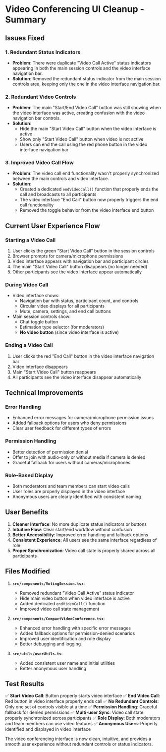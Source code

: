 # Video Conferencing UI Cleanup - Summary

## Issues Fixed

### 1. **Redundant Status Indicators**
- **Problem**: There were duplicate "Video Call Active" status indicators appearing in both the main session controls and the video interface navigation bar.
- **Solution**: Removed the redundant status indicator from the main session controls area, keeping only the one in the video interface navigation bar.

### 2. **Redundant Video Controls**
- **Problem**: The main "Start/End Video Call" button was still showing when the video interface was active, creating confusion with the video navigation bar controls.
- **Solution**: 
  - Hide the main "Start Video Call" button when the video interface is active
  - Show only "Start Video Call" button when video is not active
  - Users can end the call using the red phone button in the video interface navigation bar

### 3. **Improved Video Call Flow**
- **Problem**: The video call end functionality wasn't properly synchronized between the main controls and video interface.
- **Solution**: 
  - Created a dedicated `endVideoCall()` function that properly ends the call and broadcasts to all participants
  - The video interface "End Call" button now properly triggers the end call functionality
  - Removed the toggle behavior from the video interface end button

## Current User Experience Flow

### Starting a Video Call
1. User clicks the green "Start Video Call" button in the session controls
2. Browser prompts for camera/microphone permissions
3. Video interface appears with navigation bar and participant circles
4. The main "Start Video Call" button disappears (no longer needed)
5. Other participants see the video interface appear automatically

### During Video Call
- Video interface shows:
  - Navigation bar with status, participant count, and controls
  - Circular video displays for all participants
  - Mute, camera, settings, and end call buttons
- Main session controls show:
  - Chat toggle button
  - Estimation type selector (for moderators)
  - **No video button** (since video interface is active)

### Ending a Video Call
1. User clicks the red "End Call" button in the video interface navigation bar
2. Video interface disappears
3. Main "Start Video Call" button reappears
4. All participants see the video interface disappear automatically

## Technical Improvements

### Error Handling
- Enhanced error messages for camera/microphone permission issues
- Added fallback options for users who deny permissions
- Clear user feedback for different types of errors

### Permission Handling
- Better detection of permission denial
- Offer to join with audio-only or without media if camera is denied
- Graceful fallback for users without cameras/microphones

### Role-Based Display
- Both moderators and team members can start video calls
- User roles are properly displayed in the video interface
- Anonymous users are clearly identified with consistent naming

## User Benefits

1. **Cleaner Interface**: No more duplicate status indicators or buttons
2. **Intuitive Flow**: Clear start/end workflow without confusion
3. **Better Accessibility**: Improved error handling and fallback options
4. **Consistent Experience**: All users see the same interface regardless of role
5. **Proper Synchronization**: Video call state is properly shared across all participants

## Files Modified

1. **`src/components/VotingSession.tsx`**:
   - Removed redundant "Video Call Active" status indicator
   - Hide main video button when video interface is active
   - Added dedicated `endVideoCall()` function
   - Improved video call state management

2. **`src/components/CompactVideoConference.tsx`**:
   - Enhanced error handling with specific error messages
   - Added fallback options for permission-denied scenarios
   - Improved user identification and role display
   - Better debugging and logging

3. **`src/utils/userUtils.ts`**:
   - Added consistent user name and initial utilities
   - Better anonymous user handling

## Test Results

✅ **Start Video Call**: Button properly starts video interface
✅ **End Video Call**: Red button in video interface properly ends call
✅ **No Redundant Controls**: Only one set of controls visible at a time
✅ **Permission Handling**: Graceful fallback for denied permissions
✅ **Multi-user Sync**: Video call state properly synchronized across participants
✅ **Role Display**: Both moderators and team members can use video features
✅ **Anonymous Users**: Properly identified and displayed in video interface

The video conferencing interface is now clean, intuitive, and provides a smooth user experience without redundant controls or status indicators.
